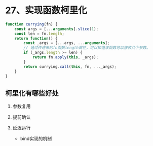 # 27、实现函数柯里化

```js
function currying(fn) {
    const args = [...arguments].slice(1);
    const len = fn.length;
    return function() {
        const _args = [...args, ...arguments];
        // 通过传进来的fn函数length属性，可以知道该函数可以接收几个参数。
        if (_args.length >= len) {
            return fn.apply(this, _args);
        }
        return currying.call(this, fn, ..._args);
    }
}
```

## 柯里化有哪些好处

1. 参数复用

2. 提前确认


3. 延迟运行
    + bind实现的机制